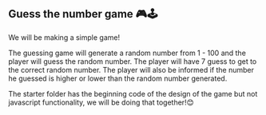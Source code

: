 ## Guess the number game 🎮🕹

We will be making a simple game!

The guessing game will generate a random number from 1 - 100 and the player will guess the random number. The player will have 7 guess to get to the correct random number. The player will also be informed if the number he guessed is higher or lower than the random number generated.

The starter folder has the beginning code of the design of the game but not javascript functionality, we will be doing that together!😊